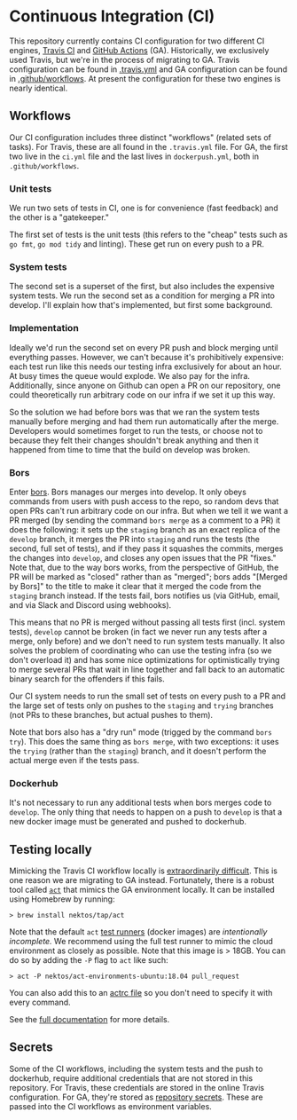 # Continuous Integration (CI)

This repository currently contains CI configuration for two different CI engines, [Travis CI](https://travis-ci.org/) and [GitHub Actions](https://docs.github.com/en/actions) (GA). Historically, we exclusively used Travis, but we're in the process of migrating to GA. Travis configuration can be found in [.travis.yml](.travis.yml) and GA configuration can be found in [.github/workflows](.github/workflows). At present the configuration for these two engines is nearly identical.

## Workflows

Our CI configuration includes three distinct "workflows" (related sets of tasks). For Travis, these are all found in the `.travis.yml` file. For GA, the first two live in the `ci.yml` file and the last lives in `dockerpush.yml`, both in `.github/workflows`.

### Unit tests

We run two sets of tests in CI, one is for convenience (fast feedback) and the other is a "gatekeeper."

The first set of tests is the unit tests (this refers to the "cheap" tests such as `go fmt`, `go mod tidy` and linting). These get run on every push to a PR.

### System tests

The second set is a superset of the first, but also includes the expensive system tests. We run the second set as a condition for merging a PR into develop. I'll explain how that's implemented, but first some background.

### Implementation

Ideally we'd run the second set on every PR push and block merging until everything passes. However, we can't because it's prohibitively expensive: each test run like this needs our testing infra exclusively for about an hour. At busy times the queue would explode. We also pay for the infra. Additionally, since anyone on Github can open a PR on our repository, one could theoretically run arbitrary code on our infra if we set it up this way.

So the solution we had before bors was that we ran the system tests manually before merging and had them run automatically after the merge. Developers would sometimes forget to run the tests, or choose not to because they felt their changes shouldn't break anything and then it happened from time to time that the build on develop was broken.

### Bors

Enter [bors](https://bors.tech/). Bors manages our merges into develop. It only obeys commands from users with push access to the repo, so random devs that open PRs can't run arbitrary code on our infra. But when we tell it we want a PR merged (by sending the command `bors merge` as a comment to a PR) it does the following: it sets up the `staging` branch as an exact replica of the `develop` branch, it merges the PR into `staging` and runs the tests (the second, full set of tests), and if they pass it squashes the commits, merges the changes into `develop`, and closes any open issues that the PR "fixes." Note that, due to the way bors works, from the perspective of GitHub, the PR will be marked as "closed" rather than as "merged"; bors adds "[Merged by Bors]" to the title to make it clear that it merged the code from the `staging` branch instead. If the tests fail, bors notifies us (via GitHub, email, and via Slack and Discord using webhooks).

This means that no PR is merged without passing all tests first (incl. system tests), `develop` cannot be broken (in fact we never run any tests after a merge, only before) and we don't need to run system tests manually. It also solves the problem of coordinating who can use the testing infra (so we don't overload it) and has some nice optimizations for optimistically trying to merge several PRs that wait in line together and fall back to an automatic binary search for the offenders if this fails.

Our CI system needs to run the small set of tests on every push to a PR and the large set of tests only on pushes to the `staging` and `trying` branches (not PRs to these branches, but actual pushes to them).

Note that bors also has a "dry run" mode (trigged by the command `bors try`). This does the same thing as `bors merge`, with two exceptions: it uses the `trying` (rather than the `staging`) branch, and it doesn't perform the actual merge even if the tests pass.

### Dockerhub

It's not necessary to run any additional tests when bors merges code to `develop`. The only thing that needs to happen on a push to `develop` is that a new docker image must be generated and pushed to dockerhub.

## Testing locally

Mimicking the Travis CI workflow locally is [extraordinarily difficult](https://stackoverflow.com/questions/21053657/how-to-run-travis-ci-locally/49019950#49019950). This is one reason we are migrating to GA instead. Fortunately, there is a robust tool called [`act`](https://github.com/nektos/act) that mimics the GA environment locally. It can be installed using Homebrew by running:

```
> brew install nektos/tap/act
```

Note that the default `act` [test runners](https://github.com/nektos/act/blob/master/README.md#runners) (docker images) are _intentionally incomplete._ We recommend using the full test runner to mimic the cloud environment as closely as possible. Note that this image is > 18GB. You can do so by adding the `-P` flag to `act` like such:

```
> act -P nektos/act-environments-ubuntu:18.04 pull_request
```

You can also add this to an [actrc file](https://github.com/nektos/act/blob/master/README.md#configuration) so you don't need to specify it with every command.

See the [full documentation](https://github.com/nektos/act/blob/master/README.md) for more details.

## Secrets

Some of the CI workflows, including the system tests and the push to dockerhub, require additional credentials that are not stored in this repository. For Travis, these credentials are stored in the online Travis configuration. For GA, they're stored as [repository secrets](https://docs.github.com/en/actions/reference/encrypted-secrets). These are passed into the CI workflows as environment variables.
